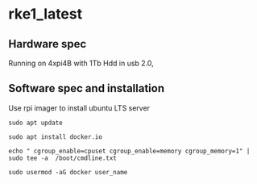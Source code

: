 # rke1_latest  
  ## Hardware spec
Running on 4xpi4B with 1Tb Hdd in usb 2.0,  
    
  ## Software spec and installation
Use rpi imager to install ubuntu LTS server  

```sudo apt update```  

```sudo apt install docker.io```  
  
```echo " cgroup_enable=cpuset cgroup_enable=memory cgroup_memory=1" | sudo tee -a  /boot/cmdline.txt```  
  
```sudo usermod -aG docker user_name```
